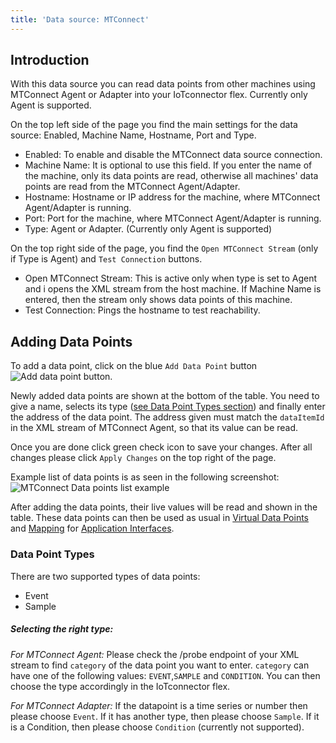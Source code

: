 ```yaml
---
title: 'Data source: MTConnect'
---
```


## Introduction

With this data source you can read data points from other machines using MTConnect Agent or Adapter into your IoTconnector flex. Currently only Agent is supported.

On the top left side of the page you find the main settings for the data source: Enabled, Machine Name, Hostname, Port and Type.

- Enabled: To enable and disable the MTConnect data source connection.
- Machine Name: It is optional to use this field. If you enter the name of the machine, only its data points are read, otherwise all machines' data points are read from the MTConnect Agent/Adapter.
- Hostname: Hostname or IP address for the machine, where MTConnect Agent/Adapter is running.
- Port: Port for the machine, where MTConnect Agent/Adapter is running.
- Type: Agent or Adapter. (Currently only Agent is supported)

On the top right side of the page, you find the `Open MTConnect Stream` (only if Type is Agent) and `Test Connection` buttons.

- Open MTConnect Stream: This is active only when type is set to Agent and i opens the XML stream from the host machine. If Machine Name is entered, then the stream only shows data points of this machine.
- Test Connection: Pings the hostname to test reachability.

## Adding Data Points

To add a data point, click on the blue `Add Data Point` button ![Add data point button](/img/datasource/addbutton.png).

Newly added data points are shown at the bottom of the table. You need to give a name, selects its type ([see Data Point Types section](MTConnectDataSource.md#data-point-types)) and finally enter the address of the data point. The address given must match the `dataItemId` in the XML stream of MTConnect Agent, so that its value can be read.

Once you are done click green check icon to save your changes. After all changes please click `Apply Changes` on the top right of the page.

Example list of data points is as seen in the following screenshot:
![MTConnect Data points list example](/img/datasource/mtconnect_datapoints_example.png)

After adding the data points, their live values will be read and shown in the table. These data points can then be used as usual in [Virtual Data Points](VirtualDataPoints.md) and [Mapping](Mapping.md) for [Application Interfaces](ApplicationInterface.md).

### Data Point Types

There are two supported types of data points:

- Event
- Sample

##### Selecting the right type:

_For MTConnect Agent:_
Please check the /probe endpoint of your XML stream to find `category` of the data point you want to enter. `category` can have one of the following values: `EVENT`,`SAMPLE` and `CONDITION`. You can then choose the type accordingly in the IoTconnector flex.

_For MTConnect Adapter:_
If the datapoint is a time series or number then please choose `Event`. If it has another type, then please choose `Sample`. If it is a Condition, then please choose `Condition` (currently not supported).
